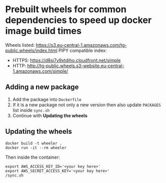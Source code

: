 # Prebuilt wheels for common dependencies to speed up docker image build times

Wheels listed: https://s3.eu-central-1.amazonaws.com/tg-public.wheels/index.html
PIPY compatible index: 

- HTTPS: https://d8si7v9xtdiho.cloudfront.net/simple
- HTTP: http://tg-public.wheels.s3-website.eu-central-1.amazonaws.com/simple/

## Adding a new package

1. Add the package into `Dockerfile`
2. If it is a new package not only a new version then also update `PACKAGES` list inside `sync.sh`
3. Continue with **Updating the wheels**

## Updating the wheels

```
docker build -t wheeler .
docker run -it --rm wheeler
```

Then inside the container:

```
export AWS_ACCESS_KEY_ID='<your key here>'
export AWS_SECRET_ACCESS_KEY='<your key here>'
/sync.sh
```
